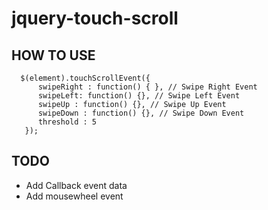 jquery-touch-scroll
===================

HOW TO USE
----------

      $(element).touchScrollEvent({
          swipeRight : function() { }, // Swipe Right Event
          swipeLeft: function() {}, // Swipe Left Event
          swipeUp : function() {}, // Swipe Up Event
          swipeDown : function() {}, // Swipe Down Event
          threshold : 5
       });
     

TODO
----
 -  Add Callback event data
 - Add mousewheel event

